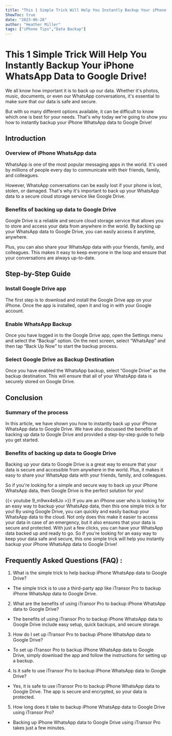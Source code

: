 ```yaml
---
title: "This 1 Simple Trick Will Help You Instantly Backup Your iPhone WhatsApp Data to Google Drive!"
ShowToc: true 
date: "2023-06-28"
author: "Heather Miller" 
tags: ["iPhone Tips","Data Backup"]
---
```

# This 1 Simple Trick Will Help You Instantly Backup Your iPhone WhatsApp Data to Google Drive!

We all know how important it is to back up our data. Whether it's photos, music, documents, or even our WhatsApp conversations, it's essential to make sure that our data is safe and secure. 

But with so many different options available, it can be difficult to know which one is best for your needs. That's why today we're going to show you how to instantly backup your iPhone WhatsApp data to Google Drive!

## Introduction

### Overview of iPhone WhatsApp data

WhatsApp is one of the most popular messaging apps in the world. It's used by millions of people every day to communicate with their friends, family, and colleagues. 

However, WhatsApp conversations can be easily lost if your phone is lost, stolen, or damaged. That's why it's important to back up your WhatsApp data to a secure cloud storage service like Google Drive.

### Benefits of backing up data to Google Drive

Google Drive is a reliable and secure cloud storage service that allows you to store and access your data from anywhere in the world. By backing up your WhatsApp data to Google Drive, you can easily access it anytime, anywhere. 

Plus, you can also share your WhatsApp data with your friends, family, and colleagues. This makes it easy to keep everyone in the loop and ensure that your conversations are always up-to-date. 

## Step-by-Step Guide

### Install Google Drive app

The first step is to download and install the Google Drive app on your iPhone. Once the app is installed, open it and log in with your Google account. 

### Enable WhatsApp Backup

Once you have logged in to the Google Drive app, open the Settings menu and select the “Backup” option. On the next screen, select “WhatsApp” and then tap “Back Up Now” to start the backup process. 

### Select Google Drive as Backup Destination

Once you have enabled the WhatsApp backup, select “Google Drive” as the backup destination. This will ensure that all of your WhatsApp data is securely stored on Google Drive. 

## Conclusion

### Summary of the process

In this article, we have shown you how to instantly back up your iPhone WhatsApp data to Google Drive. We have also discussed the benefits of backing up data to Google Drive and provided a step-by-step guide to help you get started. 

### Benefits of backing up data to Google Drive

Backing up your data to Google Drive is a great way to ensure that your data is secure and accessible from anywhere in the world. Plus, it makes it easy to share your WhatsApp data with your friends, family, and colleagues. 

So if you're looking for a simple and secure way to back up your iPhone WhatsApp data, then Google Drive is the perfect solution for you!

{{< youtube 9_m9wx4e8Jo >}} 
If you are an iPhone user who is looking for an easy way to backup your WhatsApp data, then this one simple trick is for you! By using Google Drive, you can quickly and easily backup your WhatsApp data to the cloud. Not only does this make it easier to access your data in case of an emergency, but it also ensures that your data is secure and protected. With just a few clicks, you can have your WhatsApp data backed up and ready to go. So if you're looking for an easy way to keep your data safe and secure, this one simple trick will help you instantly backup your iPhone WhatsApp data to Google Drive!

## Frequently Asked Questions (FAQ) :
1. What is the simple trick to help backup iPhone WhatsApp data to Google Drive?
- The simple trick is to use a third-party app like iTransor Pro to backup iPhone WhatsApp data to Google Drive.

2. What are the benefits of using iTransor Pro to backup iPhone WhatsApp data to Google Drive?
- The benefits of using iTransor Pro to backup iPhone WhatsApp data to Google Drive include easy setup, quick backups, and secure storage.

3. How do I set up iTransor Pro to backup iPhone WhatsApp data to Google Drive?
- To set up iTransor Pro to backup iPhone WhatsApp data to Google Drive, simply download the app and follow the instructions for setting up a backup.

4. Is it safe to use iTransor Pro to backup iPhone WhatsApp data to Google Drive?
- Yes, it is safe to use iTransor Pro to backup iPhone WhatsApp data to Google Drive. The app is secure and encrypted, so your data is protected.

5. How long does it take to backup iPhone WhatsApp data to Google Drive using iTransor Pro?
- Backing up iPhone WhatsApp data to Google Drive using iTransor Pro takes just a few minutes.


